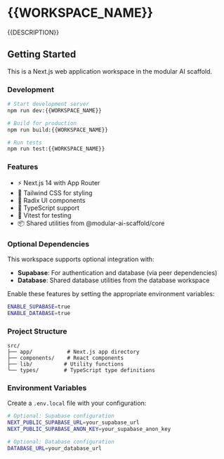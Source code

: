 # {{WORKSPACE_NAME}}

{{DESCRIPTION}}

## Getting Started

This is a Next.js web application workspace in the modular AI scaffold.

### Development

```bash
# Start development server
npm run dev:{{WORKSPACE_NAME}}

# Build for production
npm run build:{{WORKSPACE_NAME}}

# Run tests
npm run test:{{WORKSPACE_NAME}}
```

### Features

- ⚡ Next.js 14 with App Router
- 🎨 Tailwind CSS for styling
- 🧩 Radix UI components
- 🔧 TypeScript support
- 🧪 Vitest for testing
- 📦 Shared utilities from @modular-ai-scaffold/core

### Optional Dependencies

This workspace supports optional integration with:

- **Supabase**: For authentication and database (via peer dependencies)
- **Database**: Shared database utilities from the database workspace

Enable these features by setting the appropriate environment variables:

```bash
ENABLE_SUPABASE=true
ENABLE_DATABASE=true
```

### Project Structure

```
src/
├── app/           # Next.js app directory
├── components/    # React components
├── lib/          # Utility functions
└── types/        # TypeScript type definitions
```

### Environment Variables

Create a `.env.local` file with your configuration:

```bash
# Optional: Supabase configuration
NEXT_PUBLIC_SUPABASE_URL=your_supabase_url
NEXT_PUBLIC_SUPABASE_ANON_KEY=your_supabase_anon_key

# Optional: Database configuration
DATABASE_URL=your_database_url
```